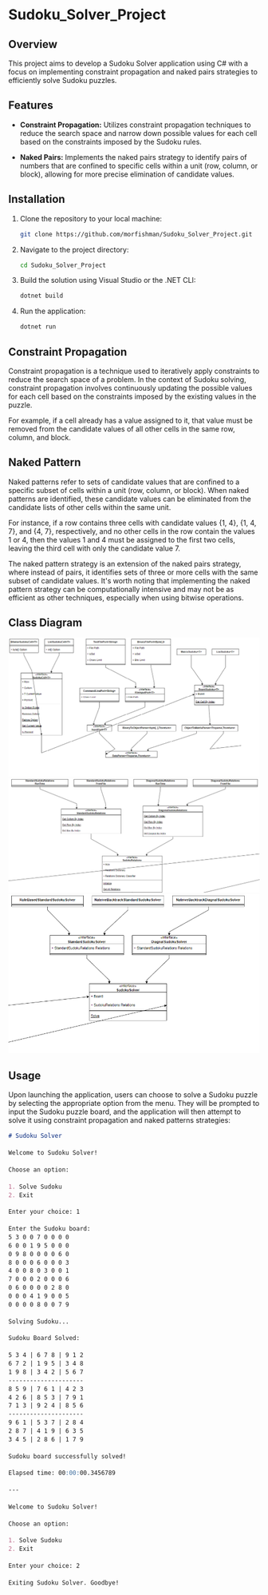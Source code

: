 [//]: # (# Sudoku_Solver_Project)


# Sudoku_Solver_Project

## Overview

This project aims to develop a Sudoku Solver application using C# with a focus on implementing constraint propagation and naked pairs strategies to efficiently solve Sudoku puzzles.

## Features

- **Constraint Propagation:** Utilizes constraint propagation techniques to reduce the search space and narrow down possible values for each cell based on the constraints imposed by the Sudoku rules.

- **Naked Pairs:** Implements the naked pairs strategy to identify pairs of numbers that are confined to specific cells within a unit (row, column, or block), allowing for more precise elimination of candidate values.

## Installation

1. Clone the repository to your local machine:

    ```bash
    git clone https://github.com/morfishman/Sudoku_Solver_Project.git
    ```

2. Navigate to the project directory:

    ```bash
    cd Sudoku_Solver_Project
    ```

3. Build the solution using Visual Studio or the .NET CLI:

    ```bash
    dotnet build
    ```

4. Run the application:

    ```bash
    dotnet run
    ```

## Constraint Propagation

Constraint propagation is a technique used to iteratively apply constraints to reduce the search space of a problem. In the context of Sudoku solving, constraint propagation involves continuously updating the possible values for each cell based on the constraints imposed by the existing values in the puzzle.

For example, if a cell already has a value assigned to it, that value must be removed from the candidate values of all other cells in the same row, column, and block.

## Naked Pattern

Naked patterns refer to sets of candidate values that are confined to a specific subset of cells within a unit (row, column, or block). When naked patterns are identified, these candidate values can be eliminated from the candidate lists of other cells within the same unit.

For instance, if a row contains three cells with candidate values {1, 4}, {1, 4, 7}, and {4, 7}, respectively, and no other cells in the row contain the values 1 or 4, then the values 1 and 4 must be assigned to the first two cells, leaving the third cell with only the candidate value 7.

The naked pattern strategy is an extension of the naked pairs strategy, where instead of pairs, it identifies sets of three or more cells with the same subset of candidate values. It's worth noting that implementing the naked pattern strategy can be computationally intensive and may not be as efficient as other techniques, especially when using bitwise operations.


## Class Diagram

![Diagram](Diagram.png)
![Diagram](Diagram2.png)
![Diagram](Diagram3.png)


## Usage

Upon launching the application, users can choose to solve a Sudoku puzzle by selecting the appropriate option from the menu. They will be prompted to input the Sudoku puzzle board, and the application will then attempt to solve it using constraint propagation and naked patterns strategies:

```markdown
# Sudoku Solver

Welcome to Sudoku Solver!

Choose an option:

1. Solve Sudoku
2. Exit

Enter your choice: 1

Enter the Sudoku board:
5 3 0 0 7 0 0 0 0
6 0 0 1 9 5 0 0 0
0 9 8 0 0 0 0 6 0
8 0 0 0 6 0 0 0 3
4 0 0 8 0 3 0 0 1
7 0 0 0 2 0 0 0 6
0 6 0 0 0 0 2 8 0
0 0 0 4 1 9 0 0 5
0 0 0 0 8 0 0 7 9

Solving Sudoku...

Sudoku Board Solved:

5 3 4 | 6 7 8 | 9 1 2
6 7 2 | 1 9 5 | 3 4 8
1 9 8 | 3 4 2 | 5 6 7
---------------------
8 5 9 | 7 6 1 | 4 2 3
4 2 6 | 8 5 3 | 7 9 1
7 1 3 | 9 2 4 | 8 5 6
---------------------
9 6 1 | 5 3 7 | 2 8 4
2 8 7 | 4 1 9 | 6 3 5
3 4 5 | 2 8 6 | 1 7 9

Sudoku board successfully solved!

Elapsed time: 00:00:00.3456789

---

Welcome to Sudoku Solver!

Choose an option:

1. Solve Sudoku
2. Exit

Enter your choice: 2

Exiting Sudoku Solver. Goodbye!
```

